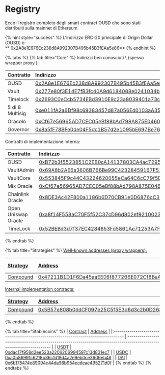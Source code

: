 # Registry

Ecco il registro completo degli smart contract OUSD che sono stati distribuiti sulla mainnet di Ethereum.

{% hint style="success" %}
L'indirizzo ERC-20 principale di Origin Dollar \(OUSD\) è:    
** 0x2A8e1E676Ec238d8A992307B495b45B3fEAa5e86**
{% endhint %}

{% tabs %}
{% tab title="Core" %}
Indirizzi ben conosciuti \ (spesso wrapper proxy \):

| Contratto       | Indirizzo                                                                                                             | ENS                                                                   |
|:--------------- |:--------------------------------------------------------------------------------------------------------------------- |:--------------------------------------------------------------------- |
| OUSD            | [0x2A8e1E676Ec238d8A992307B495b45B3fEAa5e86](https://etherscan.io/address/0x2A8e1E676Ec238d8A992307B495b45B3fEAa5e86) | [ousd.eth](https://etherscan.io/address/ousd.eth)                     |
| Vault           | [0x277e80f3E14E7fB3fc40A9d6184088e0241034bD](https://etherscan.io/address/0x277e80f3E14E7fB3fc40A9d6184088e0241034bD) | [originvault.eth](https://etherscan.io/address/originvault.eth)       |
| Timelock        | [0x2693C0eCcb5734EBd3910E9c23a8039401a73c87](https://etherscan.io/address/0x2693C0eCcb5734EBd3910E9c23a8039401a73c87) | [origintimelock.eth](https://etherscan.io/address/origintimelock.eth) |
| 5 di 8 Multisig | [0xe011fA2a6Df98c69383457d87a056Ed0103aA352](https://etherscan.io/address/0xe011fA2a6Df98c69383457d87a056Ed0103aA352) | [originprotocol.eth](https://etherscan.io/address/originprotocol.eth) |
| Oracolo         | [0xCf67e56965AD7CEC05eBf88bAd798A875E0460EB](https://etherscan.io/address/0xCf67e56965AD7CEC05eBf88bAd798A875E0460EB) | [originoracle.eth](https://etherscan.io/address/originoracle.eth)     |
| Governor        | [0x8a5fF78BFe0de04F5dc1B57d2e1095bE697Be76E](https://etherscan.io/address/0x8a5fF78BFe0de04F5dc1B57d2e1095bE697Be76E) |                                                                       |

Contratti di implementazione interna:

| Contratto           | Indirizzo                                                                                                             |
|:------------------- |:--------------------------------------------------------------------------------------------------------------------- |
| OUSD                | [0xB72b3f5523851C2EB0cA14137803CA4ac7295f3F](https://etherscan.io/address/0xB72b3f5523851C2EB0cA14137803CA4ac7295f3F) |
| VaultAdmin          | [0x69A8b2AE6a3606B766Be99C42328459167F51B25](https://etherscan.io/address/0x69A8b2AE6a3606B766Be99C42328459167F51B25) |
| VaultCore           | [0x553845F9c44C43224620055eCa64C6cC79f5DdFD](https://etherscan.io/address/0x553845F9c44C43224620055eCa64C6cC79f5DdFD) |
| Mix Oracle          | [0xCf67e56965AD7CEC05eBf88bAd798A875E0460EB](https://etherscan.io/address/0xCf67e56965AD7CEC05eBf88bAd798A875E0460EB) |
| Chainlink Oracle    | [0x8DE3Ac42F800a1186b6D70CB91e0D6876cC36759](https://etherscan.io/address/0x8DE3Ac42F800a1186b6D70CB91e0D6876cC36759) |
| Open Uniswap Oracle | [0xa8f14F558aC70F5f52C37cD96d802ef9210023C5](https://etherscan.io/address/0xa8f14F558aC70F5f52C37cD96d802ef9210023C5) |
| TimeLock            | [0x52BEBd3d7f37EC4284853Fd5861Ae71253A7F428](https://etherscan.io/address/0x52BEBd3d7f37EC4284853Fd5861Ae71253A7F428) |
{% endtab %}

{% tab title="Strategies" %}
[Well-known addresses \(proxy wrappers\):](https://etherscan.io/address/0x52BEBd3d7f37EC4284853Fd5861Ae71253A7F428)

| [Strategy](https://etherscan.io/address/0x52BEBd3d7f37EC4284853Fd5861Ae71253A7F428) | [Address](https://etherscan.io/address/0x52BEBd3d7f37EC4284853Fd5861Ae71253A7F428)                                    | [Current Allocation](https://etherscan.io/address/0x52BEBd3d7f37EC4284853Fd5861Ae71253A7F428) |
|:----------------------------------------------------------------------------------- |:--------------------------------------------------------------------------------------------------------------------- |:--------------------------------------------------------------------------------------------- |
| [Compound](https://etherscan.io/address/0x52BEBd3d7f37EC4284853Fd5861Ae71253A7F428) | [0x47211B1D1F6Da45aaEE06f877266E072Cf8BaA74](https://etherscan.io/address/0x52BEBd3d7f37EC4284853Fd5861Ae71253A7F428) | [100%](https://etherscan.io/address/0x52BEBd3d7f37EC4284853Fd5861Ae71253A7F428)               |

[Internal implementation contracts:](https://etherscan.io/address/0x52BEBd3d7f37EC4284853Fd5861Ae71253A7F428)

| [Strategy](https://etherscan.io/address/0x52BEBd3d7f37EC4284853Fd5861Ae71253A7F428) | [Address](https://etherscan.io/address/0x52BEBd3d7f37EC4284853Fd5861Ae71253A7F428)                                    |
|:----------------------------------------------------------------------------------- |:--------------------------------------------------------------------------------------------------------------------- |
| [Compound](https://etherscan.io/address/0x52BEBd3d7f37EC4284853Fd5861Ae71253A7F428) | [0x5B57e808b0ddCF097e25C5f5E3d8d3c2b0D26319](https://etherscan.io/address/0x52BEBd3d7f37EC4284853Fd5861Ae71253A7F428) |
{% endtab %}

{% tab title="Stablecoins" %}
| [Contract](https://etherscan.io/address/0x52BEBd3d7f37EC4284853Fd5861Ae71253A7F428) | [Address](https://etherscan.io/address/0x52BEBd3d7f37EC4284853Fd5861Ae71253A7F428)                                    |
|:----------------------------------------------------------------------------------- |:--------------------------------------------------------------------------------------------------------------------- |
| [USDT](https://etherscan.io/address/0x52BEBd3d7f37EC4284853Fd5861Ae71253A7F428)     | [0xdac17f958d2ee523a2206206994597c13d831ec7](https://etherscan.io/address/0x52BEBd3d7f37EC4284853Fd5861Ae71253A7F428) |
| [USDC](https://etherscan.io/address/0x52BEBd3d7f37EC4284853Fd5861Ae71253A7F428)     | [0xa0b86991c6218b36c1d19d4a2e9eb0ce3606eb48](https://etherscan.io/address/0x52BEBd3d7f37EC4284853Fd5861Ae71253A7F428) |
| [DAI](https://etherscan.io/address/0x52BEBd3d7f37EC4284853Fd5861Ae71253A7F428)      | [0x6b175474e89094c44da98b954eedeac495271d0f](https://etherscan.io/address/0x52BEBd3d7f37EC4284853Fd5861Ae71253A7F428) |
{% endtab %}
{% endtabs %}





 

